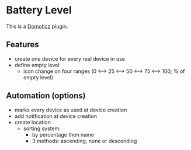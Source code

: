 # Battery Level

This is a [Domoticz](https://www.domoticz.com/) plugin.

## Features

* create one device for every real device in use
* define empty level
  * icon change on four ranges (0 <--> 25 <--> 50 <--> 75 <--> 100; % of empty level)

## Automation (options)

* marks every device as used at device creation
* add notification at device creation
* create location
  * sorting system:
    * by percentage then name
    * 3 methods: ascending, none or descending
